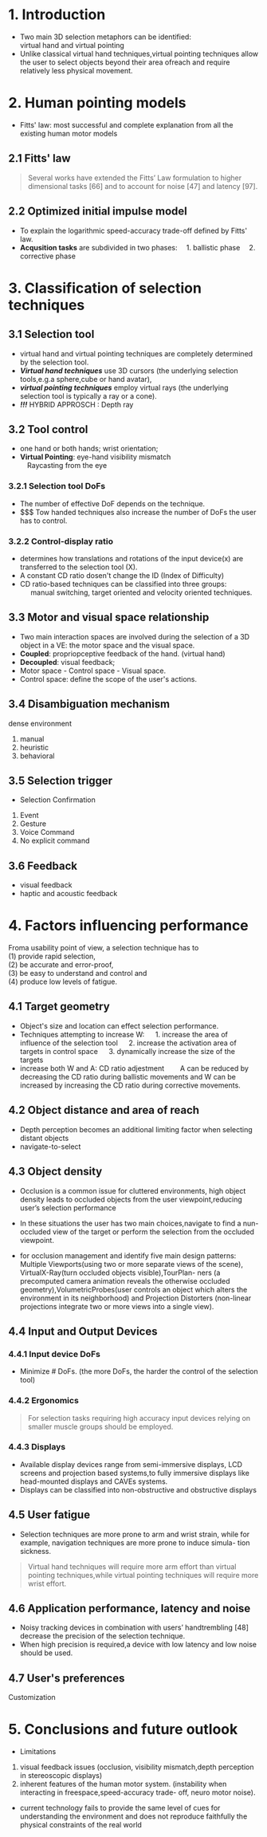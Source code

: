 # 1. Introduction
- Two main 3D
selection metaphors can be identified: \
virtual hand and
virtual pointing 
- Unlike classical virtual hand techniques,virtual
pointing techniques allow the user to select objects beyond their
area ofreach and require relatively less physical movement.
# 2. Human pointing models
- Fitts' law: most successful and complete explanation from all the existing human motor models
## 2.1 Fitts' law
> Several works have extended the Fitts’ Law formulation to
higher dimensional tasks [66] and to account for noise [47] and
latency [97].
## 2.2 Optimized initial impulse model
- To explain the logarithmic speed-accuracy trade-off defined by Fitts' law.
- **Acqusition tasks** are subdivided in two phases:
&ensp;&ensp;1. ballistic phase 
&ensp;&ensp;2. corrective phase
# 3. Classification of selection techniques

## 3.1 Selection tool
- virtual hand and virtual pointing techniques are completely determined by
the selection tool.
- ***Virtual hand techniques*** use 3D cursors (the underlying selection tools,e.g.a sphere,cube or hand avatar),
- ***virtual pointing techniques*** employ virtual rays (the underlying selection tool is typically a ray or a cone).
- ***!!!*** HYBRID APPROSCH : Depth ray
## 3.2 Tool control
- one hand or both hands; wrist orientation; 
- **Virtual Pointing**: eye-hand visibility mismatch \
&ensp;&ensp;Raycasting from the eye

### 3.2.1 Selection tool DoFs
- The number of effective DoF depends on the technique.
- $$$ Tow handed techniques also increase the number of DoFs the user has to control.

### 3.2.2 Control-display ratio
- determines how translations
and rotations of the input device(x) are transferred to the selection
tool (X).
- A constant CD ratio dosen't change the ID (Index of Difficulty)
- CD ratio-based techniques can be
classified into three groups: \
&ensp;&ensp;&ensp;manual switching, target oriented
and velocity oriented techniques.

## 3.3 Motor and visual space relationship
- Two main interaction spaces are involved during the selection
of a 3D object in a VE: the motor space and the visual space.
- **Coupled**: propriopceptive feedback of the hand. (virtual hand)
- **Decoupled**: visual feedback;
- Motor space - Control space - Visual space.
- Control space: define the scope of the user's actions.

## 3.4 Disambiguation mechanism
dense environment
1. manual 
2. heuristic
3. behavioral

## 3.5 Selection trigger
- Selection Confirmation
1. Event
2. Gesture
3. Voice Command
4. No explicit command

## 3.6 Feedback
- visual feedback
- haptic and acoustic feedback

# 4. Factors influencing performance
Froma
usability point of view, a selection technique has to \
(1) provide rapid selection,\
(2) be accurate and error-proof,\
(3) be easy to understand and control and\
(4) produce low levels of fatigue.
## 4.1 Target geometry
- Object's size and location can effect selection performance.
- Techniques attempting to increase W:
&ensp;&ensp; 1. increase the area of influence of the selection tool
&ensp;&ensp; 2. increase the activation area of targets in control space 
&ensp;&ensp; 3. dynamically increase the size of the targets
- increase both W and A: CD ratio adjestment
&ensp;&ensp;&ensp;&ensp;A can be reduced by decreasing the CD ratio during
ballistic movements and W can be increased by increasing the
CD ratio during corrective movements.

## 4.2 Object distance and area of reach
- Depth perception becomes an additional limiting factor when
selecting distant objects
- navigate-to-select

## 4.3 Object density
- Occlusion is a common issue for cluttered
environments, high object density leads to occluded objects from
the user viewpoint,reducing user’s selection performance
- In these situations the user has
two main choices,navigate to find a nun-occluded view of the
target or perform the selection from the occluded viewpoint.

- for occlusion management and identify five main design patterns:
Multiple Viewports(using two or more separate views of the
scene), VirtualX-Ray(turn occluded objects visible),TourPlan-
ners (a precomputed camera animation reveals the otherwise
occluded geometry),VolumetricProbes(user controls an object
which alters the environment in its neighborhood) and Projection
Distorters (non-linear projections integrate two or more views into
a single view).

## 4.4 Input and Output Devices
### 4.4.1 Input device DoFs
- Minimize # DoFs. (the more DoFs, the harder the control of the selection tool)

### 4.4.2 Ergonomics
> For selection tasks requiring
high accuracy input devices relying on smaller muscle groups
should be employed.

### 4.4.3 Displays
- Available display devices range from semi-immersive displays, LCD screens and projection based systems,to fully immersive displays like head-mounted displays and CAVEs systems.
- Displays can be classified into non-obstructive and obstructive
displays

## 4.5 User fatigue
- Selection
techniques are more prone to arm and wrist strain, while for
example, navigation techniques are more prone to induce simula-
tion sickness.
> Virtual hand techniques will require more arm effort than virtual
pointing techniques,while virtual pointing techniques will require
more wrist effort.
## 4.6 Application performance, latency and noise
- Noisy tracking devices in
combination with users’ handtrembling [48] decrease the precision of the selection technique.
- When high precision is required,a device with low latency and
low noise should be used.
## 4.7 User's preferences
Customization

# 5. Conclusions and future outlook
- Limitations
1. visual feedback issues (occlusion, visibility mismatch,depth perception in stereoscopic
displays)
2. inherent features of the human motor system. (instability when interacting in freespace,speed-accuracy trade-
off, neuro motor noise).

- current technology fails to provide the same level of cues for
understanding the environment and does not reproduce faithfully
the physical constraints of the real world
